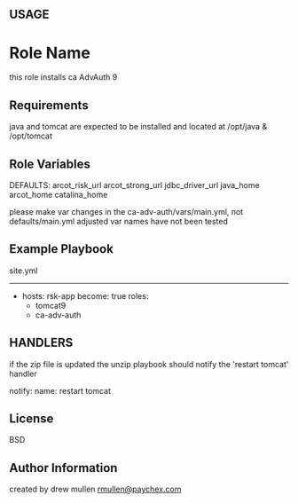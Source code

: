 USAGE
-----


Role Name
=========

this role installs ca AdvAuth 9

Requirements
------------

java and tomcat are expected to be installed and located at /opt/java & /opt/tomcat

Role Variables
--------------

DEFAULTS:
arcot_risk_url
arcot_strong_url
jdbc_driver_url
java_home
arcot_home
catalina_home

please make var changes in the ca-adv-auth/vars/main.yml, not defaults/main.yml
adjusted var names have not been tested

Example Playbook
----------------

site.yml

---

- hosts: rsk-app
  become: true
  roles:
    - tomcat9
    - ca-adv-auth


HANDLERS
--------
if the zip file is updated the unzip playbook should notify the 'restart tomcat' handler

notify:
name: restart tomcat


License
-------

BSD

Author Information
------------------

created by drew mullen rmullen@paychex.com
